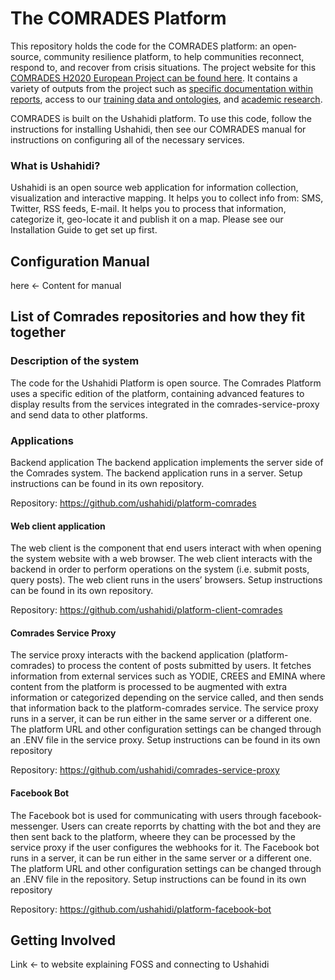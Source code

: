 # The COMRADES Platform
This repository holds the code for the COMRADES platform: an open‐source, community resilience platform, to help communities reconnect, respond to, and recover from crisis situations. The project website for this [COMRADES H2020 European Project can be found here](http://www.comrades-project.eu). It contains a variety of outputs from the project such as [specific documentation within reports](http://www.comrades-project.eu/outputs/deliverables.html), access to our [training data and ontologies](http://www.comrades-project.eu/outputs/datasets-and-ontologies.html), and [academic research](http://www.comrades-project.eu/outputs/papers.html).  

COMRADES is built on the Ushahidi platform. To use this code, follow the instructions for installing Ushahidi, then see our COMRADES manual for instructions on configuring all of the necessary services. 

### What is Ushahidi?
Ushahidi is an open source web application for information collection, visualization and interactive mapping. It helps you to collect info from: SMS, Twitter, RSS feeds, E-mail. It helps you to process that information, categorize it, geo-locate it and publish it on a map. Please see our Installation Guide to get set up first.

## Configuration Manual
here <- Content for manual

## List of Comrades repositories and how they fit together

### Description of the system
The code for the Ushahidi Platform is open source. The Comrades Platform uses a specific edition of the platform, containing advanced features to display results from the services integrated in the comrades-service-proxy and send data to other platforms.

### Applications
Backend application
The backend application implements the server side of the Comrades system. The backend application runs in a server.
Setup instructions can be found in its own repository. 

Repository: https://github.com/ushahidi/platform-comrades

#### Web client application
The web client is the component that end users interact with when opening the system website with a web browser. The web client interacts with the backend in order to perform operations on the system (i.e. submit posts, query posts).
The web client runs in the users’ browsers.
Setup instructions can be found in its own repository. 

Repository: https://github.com/ushahidi/platform-client-comrades

#### Comrades Service Proxy
The service proxy interacts with the backend application (platform-comrades) to process the content of posts submitted by users. It fetches information from external services such as YODIE, CREES and EMINA where content from the platform is processed to be augmented with extra information or categorized depending on the service called, and then sends that information back to the platform-comrades service.
The service proxy runs in a server, it can be run either in the same server or a different one. The platform URL and other configuration settings can be changed through an .ENV file in the service proxy. 
Setup instructions can be found in its own repository

Repository:  https://github.com/ushahidi/comrades-service-proxy

#### Facebook Bot
The Facebook bot is used for communicating with users through facebook-messenger. Users can create reporrts by chatting with the bot and they are then sent back to the platform, wheere they can be processed by the service proxy if the user configures the webhooks for it. 
The Facebook bot runs in a server, it can be run either in the same server or a different one. The platform URL and other configuration settings can be changed through an .ENV file in the repository. 
Setup instructions can be found in its own repository

Repository:  https://github.com/ushahidi/platform-facebook-bot


## Getting Involved
Link <- to website explaining FOSS and connecting to Ushahidi

